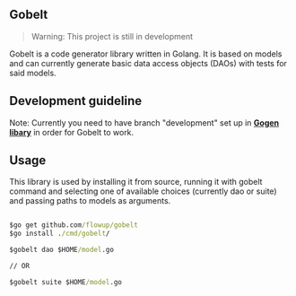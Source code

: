 ## Gobelt

> Warning: This project is still in development

Gobelt is a code generator library written in Golang. It is based on models and can currently generate basic data access objects (DAOs) with tests for said models.


## Development guideline

Note: Currently you need to have branch "development" set up in [**Gogen libary**](https://github.com/flowup/gogen) in order for Gobelt to work.


## Usage
This library is used by installing it from source, running it with gobelt command and selecting one of available choices (currently dao or suite) and passing paths to models as arguments.

```cmd

$go get github.com/flowup/gobelt
$go install ./cmd/gobelt/

$gobelt dao $HOME/model.go

// OR

$gobelt suite $HOME/model.go

```